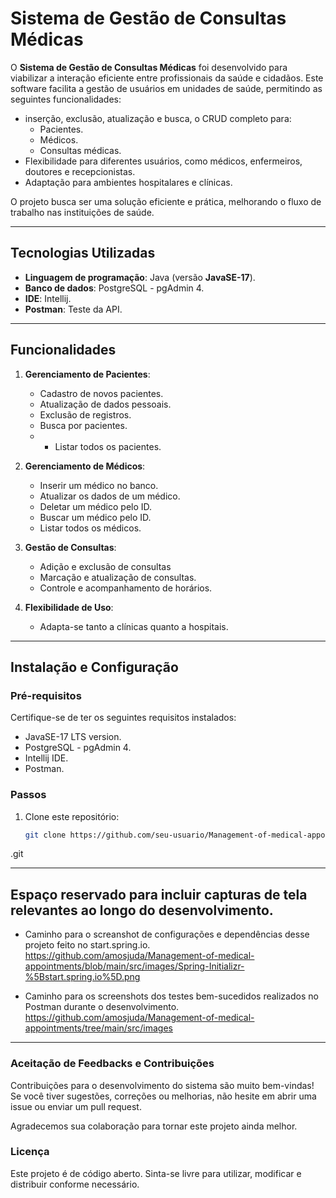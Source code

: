 # Sistema de Gestão de Consultas Médicas

O **Sistema de Gestão de Consultas Médicas** foi desenvolvido para viabilizar a interação eficiente entre profissionais da saúde e cidadãos. Este software facilita a gestão de usuários em unidades de saúde, permitindo as seguintes funcionalidades:
- inserção, exclusão, atualização e busca, o CRUD completo para:
  - Pacientes.
  - Médicos.
  - Consultas médicas.
- Flexibilidade para diferentes usuários, como médicos, enfermeiros, doutores e recepcionistas.
- Adaptação para ambientes hospitalares e clínicas.

O projeto busca ser uma solução eficiente e prática, melhorando o fluxo de trabalho nas instituições de saúde.

---

## Tecnologias Utilizadas
- **Linguagem de programação**: Java (versão **JavaSE-17**).
- **Banco de dados**: PostgreSQL - pgAdmin 4.
- **IDE**: Intellij.
- **Postman**: Teste da API.

---

## Funcionalidades
1. **Gerenciamento de Pacientes**:
   - Cadastro de novos pacientes.
   - Atualização de dados pessoais.
   - Exclusão de registros.
   - Busca por pacientes.
   - - Listar todos os pacientes.

2. **Gerenciamento de Médicos**:
   - Inserir um médico no banco.
   - Atualizar os dados de um médico.
   - Deletar um médico pelo ID.
   - Buscar um médico pelo ID.
   - Listar todos os médicos.

4. **Gestão de Consultas**:
   - Adição e exclusão de consultas
   - Marcação e atualização de consultas.
   - Controle e acompanhamento de horários.

6. **Flexibilidade de Uso**:
   - Adapta-se tanto a clínicas quanto a hospitais.

---

## Instalação e Configuração
### Pré-requisitos
Certifique-se de ter os seguintes requisitos instalados:
- JavaSE-17 LTS version.
- PostgreSQL - pgAdmin 4.
- Intellij IDE.
- Postman.

### Passos
1. Clone este repositório:
   ```bash
   git clone https://github.com/seu-usuario/Management-of-medical-appointments
.git

---

## Espaço reservado para incluir capturas de tela relevantes ao longo do desenvolvimento.

- Caminho para o screanshot de configurações e dependências desse projeto feito no start.spring.io.
https://github.com/amosjuda/Management-of-medical-appointments/blob/main/src/images/Spring-Initializr-%5Bstart.spring.io%5D.png

- Caminho para os screenshots dos testes bem-sucedidos realizados no Postman durante o desenvolvimento.
https://github.com/amosjuda/Management-of-medical-appointments/tree/main/src/images

---

### Aceitação de Feedbacks e Contribuições
Contribuições para o desenvolvimento do sistema são muito bem-vindas!
Se você tiver sugestões, correções ou melhorias, não hesite em abrir uma issue ou enviar um pull request.

Agradecemos sua colaboração para tornar este projeto ainda melhor.

### Licença
Este projeto é de código aberto. Sinta-se livre para utilizar, modificar e distribuir conforme necessário.
